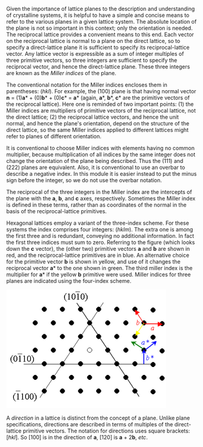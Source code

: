 

Given the importance of lattice planes to the description and understanding of crystalline systems, it is helpful to have a simple and concise means to refer to the various planes in a given lattice system. The absolute location of the plane is not so important in this context; only the orientation is needed. The reciprocal lattice provides a convenient means to this end. Each vector on the reciprocal lattice is normal to a plane on the direct lattice, so to specify a direct-lattice plane it is sufficient to specify its reciprocal-lattice vector. Any lattice vector is expressible as a sum of integer multiples of three primitive vectors, so three integers are sufficient to specify the reciprocal vector, and hence the direct-lattice plane. These three integers are known as the *Miller indices* of the plane.

The conventional notation for the Miller indices encloses them in parentheses:  (*hkl*). For example, the (100) plane is that having normal vector **n** = (1)**a*** + (0)**b*** + (0)**c*** = **a*** (again, **a***, **b***, **c*** are the primitive vectors of the reciprocal lattice). Here one is reminded of two important points: (1) the Miller indices are multipliers of primitive vectors of the reciprocal lattice, not the direct lattice; (2) the reciprocal lattice vectors, and hence the unit normal, and hence the plane's orientation, depend on the structure of the direct lattice, so the same Miller indices applied to different lattices might refer to planes of different orientation.

It is conventional to choose Miller indices with elements having no common multiplier, because multiplication of all indices by the same integer does not change the orientation of the plane being described. Thus the (111) and (222) planes are equivalent. Also, it is conventional to use an overbar to describe a negative index. In this module it is easier instead to put the minus sign before the integer, so we do not use the overbar notation.

The reciprocal of the three integers in the Miller index are the intercepts of the plane with the **a**, **b**, and **c** axes, respectively.  Sometimes the Miller index is defined in these terms, rather than as coordinates of the normal in the basis of the reciprocal-lattice primitives.

Hexagonal lattices employ a variant of the three-index scheme.  For these systems the index comprises four integers: (*hklm*). The extra one is among the first three and is redundant, conveying no additional information. In fact the first three indices must sum to zero. Referring to the figure (which looks down the **c** vector), the (other two) primitive vectors **a** and **b** are shown in red, and the reciprocal-lattice primitives are in blue. An alternative choice for the primitive vector **b** is shown in yellow, and use of it changes the reciprocal vector **a*** to the one shown in green.  The third miller index is the multiplier for **a*** if the yellow **b** primitive were used.  Miller indices for three planes are indicated using the four-index scheme.

![](<./Miller hexagonal.gif>)

A *direction* in a lattice is distinct from the concept of a plane.  Unlike plane specifications, directions are described in terms of multiples of the direct-lattice primitive vectors.  The notation for directions uses square brackets: [*hkl*].  So [100] is in the direction of **a**, [120] is **a** + 2**b**, *etc*.